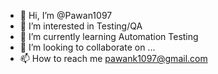 - 👋 Hi, I’m @Pawan1097
- 👀 I’m interested in Testing/QA
- 🌱 I’m currently learning Automation Testing
- 💞️ I’m looking to collaborate on ...
- 📫 How to reach me pawank1097@gmail.com

<!---
Pawan1097/Pawan1097 is a ✨ special ✨ repository because its `README.md` (this file) appears on your GitHub profile.
You can click the Preview link to take a look at your changes.
--->
